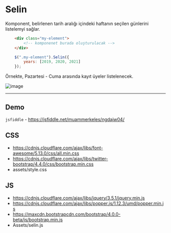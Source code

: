 # Selin

Komponent, belirlenen tarih aralığı içindeki haftanın seçilen günlerini listelemyi sağlar.

```html
    <div class="my-element">
        <!-- komponenet burada oluşturulacak -->
    </div>
```
```js
    $(".my-element").Selin({ 
        years: [2019, 2020, 2021]
    }); 
```

Örnekte, Pazartesi - Cuma arasında kayıt üyeler listelenecek. 

![image](https://user-images.githubusercontent.com/6603435/82371005-25163780-9a22-11ea-985a-07711148c081.png)


---

## Demo 
`jsfiddle` - https://jsfiddle.net/muammerkeles/ngdajw04/ 

## CSS

*   https://cdnjs.cloudflare.com/ajax/libs/font-awesome/5.13.0/css/all.min.css
*   https://cdnjs.cloudflare.com/ajax/libs/twitter-bootstrap/4.4.0/css/bootstrap.min.css
*   assets/style.css

## JS 
*   https://cdnjs.cloudflare.com/ajax/libs/jquery/3.5.1/jquery.min.js
*   https://cdnjs.cloudflare.com/ajax/libs/popper.js/1.12.3/umd/popper.min.js
*    https://maxcdn.bootstrapcdn.com/bootstrap/4.0.0-beta/js/bootstrap.min.js
*   Assets/selin.js
